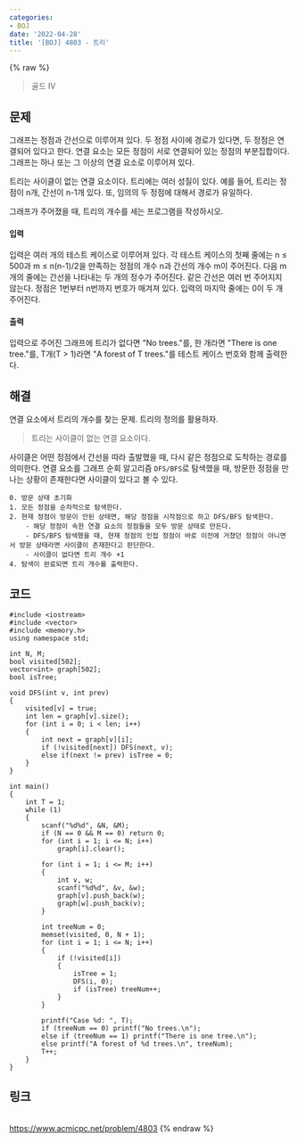```yaml
---
categories:
- BOJ
date: '2022-04-28'
title: '[BOJ] 4803 - 트리'
---
```


{% raw %}
> 골드 IV<br>

## 문제
그래프는 정점과 간선으로 이루어져 있다. 두 정점 사이에 경로가 있다면, 두 정점은 연결되어 있다고 한다. 연결 요소는 모든 정점이 서로 연결되어 있는 정점의 부분집합이다. 그래프는 하나 또는 그 이상의 연결 요소로 이루어져 있다.

트리는 사이클이 없는 연결 요소이다. 트리에는 여러 성질이 있다. 예를 들어, 트리는 정점이 n개, 간선이 n-1개 있다. 또, 임의의 두 정점에 대해서 경로가 유일하다.

그래프가 주어졌을 때, 트리의 개수를 세는 프로그램을 작성하시오.

#### 입력
입력은 여러 개의 테스트 케이스로 이루어져 있다. 각 테스트 케이스의 첫째 줄에는 n ≤ 500과 m ≤ n(n-1)/2을 만족하는 정점의 개수 n과 간선의 개수 m이 주어진다. 다음 m개의 줄에는 간선을 나타내는 두 개의 정수가 주어진다. 같은 간선은 여러 번 주어지지 않는다. 정점은 1번부터 n번까지 번호가 매겨져 있다. 입력의 마지막 줄에는 0이 두 개 주어진다.

#### 출력
입력으로 주어진 그래프에 트리가 없다면 "No trees."를, 한 개라면 "There is one tree."를, T개(T > 1)라면 "A forest of T trees."를 테스트 케이스 번호와 함께 출력한다.

## 해결
연결 요소에서 트리의 개수를 찾는 문제. 트리의 정의를 활용하자.
> 트리는 사이클이 없는 연결 요소이다.<br>

사이클은 어떤 정점에서 간선을 따라 출발했을 때, 다시 같은 정점으로 도착하는 경로를 의미한다. 연결 요소를 그래프 순회 알고리즘 `DFS/BFS`로 탐색했을 때, 방문한 정점을 만나는 상황이 존재한다면 사이클이 있다고 볼 수 있다.

```
0. 방문 상태 초기화
1. 모든 정점을 순차적으로 탐색한다.
2. 현재 정점이 방문이 안된 상태면, 해당 정점을 시작점으로 하고 DFS/BFS 탐색한다.
	- 해당 정점이 속한 연결 요소의 정점들을 모두 방문 상태로 만든다.
	- DFS/BFS 탐색했을 때, 현재 정점의 인접 정점이 바로 이전에 거쳤던 정점이 아니면서 방문 상태라면 사이클이 존재한다고 판단한다.
	- 사이클이 없다면 트리 개수 +1
4. 탐색이 완료되면 트리 개수를 출력한다.
```

## 코드
```
#include <iostream>
#include <vector>
#include <memory.h>
using namespace std;

int N, M;
bool visited[502];
vector<int> graph[502];
bool isTree;

void DFS(int v, int prev)
{
	visited[v] = true;
	int len = graph[v].size();
	for (int i = 0; i < len; i++)
	{
		int next = graph[v][i];
		if (!visited[next]) DFS(next, v);
		else if(next != prev) isTree = 0;
	}
}

int main()
{
	int T = 1;
	while (1)
	{
		scanf("%d%d", &N, &M);
		if (N == 0 && M == 0) return 0;
		for (int i = 1; i <= N; i++)
			graph[i].clear();

		for (int i = 1; i <= M; i++)
		{
			int v, w;
			scanf("%d%d", &v, &w);
			graph[v].push_back(w);
			graph[w].push_back(v);
		}

		int treeNum = 0;
		memset(visited, 0, N + 1);
		for (int i = 1; i <= N; i++)
		{
			if (!visited[i])
			{
				isTree = 1;
				DFS(i, 0);
				if (isTree) treeNum++;
			}
		}
		
		printf("Case %d: ", T);
		if (treeNum == 0) printf("No trees.\n");
		else if (treeNum == 1) printf("There is one tree.\n");
		else printf("A forest of %d trees.\n", treeNum);
		T++;
	}
}
```

## 링크
<br>https://www.acmicpc.net/problem/4803
{% endraw %}